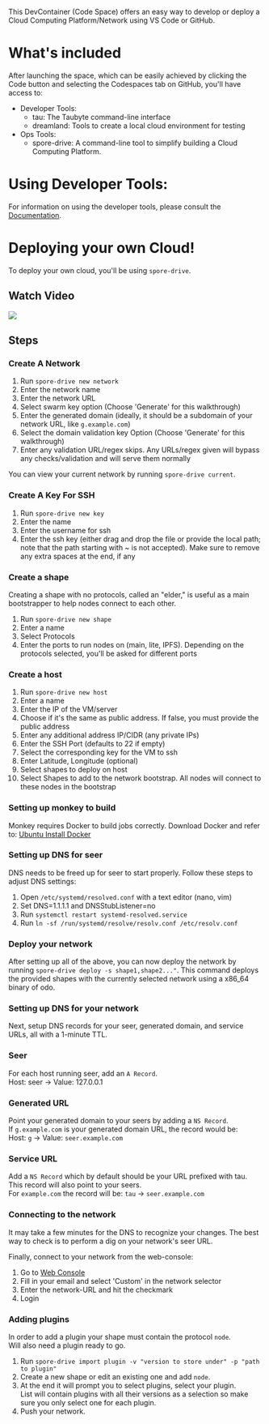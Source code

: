 This DevContainer (Code Space) offers an easy way to develop or deploy a Cloud Computing Platform/Network using VS Code or GitHub.

# What's included
After launching the space, which can be easily achieved by clicking the Code button and selecting the Codespaces tab on GitHub, you'll have access to:

- Developer Tools:
  - tau: The Taubyte command-line interface
  - dreamland: Tools to create a local cloud environment for testing
- Ops Tools:
  - spore-drive: A command-line tool to simplify building a Cloud Computing Platform.

# Using Developer Tools:
For information on using the developer tools, please consult the [Documentation](https://tau.how/guides/build/02-guide/01-create-project/).

# Deploying your own Cloud!
To deploy your own cloud, you'll be using `spore-drive`.

## Watch Video

[![](https://img.youtube.com/vi/mXHEjjkF49s/hqdefault.jpg)](https://www.youtube.com/watch?v=mXHEjjkF49s)

## Steps
### Create A Network
1. Run `spore-drive new network` 
2. Enter the network name
3. Enter the network URL 
4. Select swarm key option (Choose 'Generate' for this walkthrough)
5. Enter the generated domain (ideally, it should be a subdomain of your network URL, like `g.example.com`)
6. Select the domain validation key Option (Choose 'Generate' for this walkthrough)
7. Enter any validation URL/regex skips. Any URLs/regex given will bypass any checks/validation and will serve them normally

You can view your current network by running `spore-drive current`.

### Create A Key For SSH
1. Run `spore-drive new key`
2. Enter the name
3. Enter the username for ssh
4. Enter the ssh key (either drag and drop the file or provide the local path; note that the path starting with ~ is not accepted). Make sure to remove any extra spaces at the end, if any

### Create a shape
Creating a shape with no protocols, called an "elder," is useful as a main bootstrapper to help nodes connect to each other.
1. Run `spore-drive new shape`
2. Enter a name
3. Select Protocols
4. Enter the ports to run nodes on (main, lite, IPFS). Depending on the protocols selected, you'll be asked for different ports

### Create a host
1. Run `spore-drive new host`
2. Enter a name
3. Enter the IP of the VM/server
4. Choose if it's the same as public address. If false, you must provide the public address
5. Enter any additional address IP/CIDR (any private IPs)
6. Enter the SSH Port (defaults to 22 if empty)
7. Select the corresponding key for the VM to ssh
8. Enter Latitude, Longitude (optional)
9. Select shapes to deploy on host
10. Select Shapes to add to the network bootstrap. All nodes will connect to these nodes in the bootstrap

### Setting up monkey to build
Monkey requires Docker to build jobs correctly. Download Docker and refer to: [Ubuntu Install Docker](https://docs.docker.com/engine/install/ubuntu/)

### Setting up DNS for seer
DNS needs to be freed up for seer to start properly. Follow these steps to adjust DNS settings:

1. Open `/etc/systemd/resolved.conf` with a text editor (nano, vim)
2. Set DNS=1.1.1.1 and DNSStubListener=no
3. Run `systemctl restart systemd-resolved.service`
4. Run `ln -sf /run/systemd/resolve/resolv.conf /etc/resolv.conf`

### Deploy your network
After setting up all of the above, you can now deploy the network by running `spore-drive deploy -s shape1,shape2..."`. This command deploys the provided shapes with the currently selected network using a x86_64 binary of odo.

### Setting up DNS for your network
Next, setup DNS records for your seer, generated domain, and service URLs, all with a 1-minute TTL.

### Seer
For each host running seer, add an `A Record`.   
Host: seer -> Value: 127.0.0.1     

### Generated URL
Point your generated domain to your seers by adding a `NS Record`.   
If `g.example.com` is your generated domain URL, the record would be:    
Host: `g` -> Value: `seer.example.com`

### Service URL
Add a `NS Record` which by default should be your URL prefixed with tau.   
This record will also point to your seers.   
For `example.com` the record will be: `tau` -> `seer.example.com`

### Connecting to the network
It may take a few minutes for the DNS to recognize your changes. The best way to check is to perform a dig on your network's seer URL. 

Finally, connect to your network from the web-console:

1. Go to [Web Console](https://console.taubyte.com) 
2. Fill in your email and select 'Custom' in the network selector
3. Enter the network-URL and hit the checkmark
4. Login

### Adding plugins
In order to add a plugin your shape must contain the protocol `node`.   
Will also need a plugin ready to go.

1. Run `spore-drive import plugin -v "version to store under" -p "path to plugin"`
2. Create a new shape or edit an existing one and add `node`.
3. At the end it will prompt you to select plugins, select your plugin.   
   List will contain plugins with all their versions as a selection so make sure you only select one for each plugin.
4. Push your network.